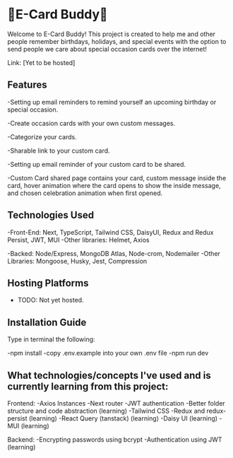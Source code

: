 
# 📅E-Card Buddy💌

Welcome to E-Card Buddy! This project is created to help me and other people remember birthdays, holidays, and special events with the option to send people we care about special occasion cards over the internet! 

Link: [Yet to be hosted]

## Features
-Setting up email reminders to remind yourself an upcoming birthday or special occasion.

-Create occasion cards with your own custom messages.

-Categorize your cards.

-Sharable link to your custom card.

-Setting up email reminder of your custom card to be shared.

-Custom Card shared page contains your card, custom message inside the card, hover animation where the card opens to show the inside message, and chosen celebration animation when first opened. 

## Technologies Used
-Front-End: Next, TypeScript, Tailwind CSS, DaisyUI, Redux and Redux Persist, JWT, MUI
-Other libraries: Helmet, Axios

-Backed: Node/Express, MongoDB Atlas, Node-crom, Nodemailer
-Other Libraries: Mongoose, Husky, Jest, Compression

## Hosting Platforms
- TODO: Not yet hosted.

## Installation Guide
Type in terminal the following:

-npm install
-copy .env.example into your own .env file
-npm run dev

## What technologies/concepts I've used and is currently learning from this project:
Frontend:
-Axios Instances
-Next router
-JWT authentication
-Better folder structure and code abstraction (learning)
-Tailwind CSS
-Redux and redux-persist (learning)
-React Query (tanstack) (learning)
-Daisy UI (learning)
-MUI (learning)

Backend:
-Encrypting passwords using bcrypt
-Authentication using JWT (learning)
